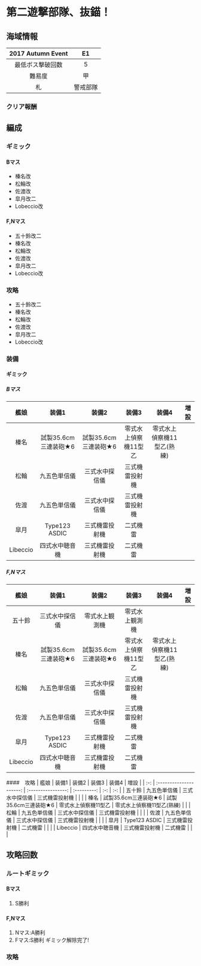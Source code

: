 # 第二遊撃部隊、抜錨！

## 海域情報

| 2017 Autumn Event | E1       |
| :-:               | :-:      |
| 最低ボス撃破回数  | 5   	     |
| 難易度            | 甲       |
| 札                | 警戒部隊 |

### クリア報酬


## 編成

### ギミック

#### Bマス

- 榛名改
- 松輪改
- 佐渡改
- 皐月改二
- Lobeccio改

#### F,Nマス

- 五十鈴改二
- 榛名改
- 松輪改
- 佐渡改
- 皐月改二
- Lobeccio改

### 攻略

- 五十鈴改二
- 榛名改
- 松輪改
- 佐渡改
- 皐月改二
- Lobeccio改



### 装備

#### ギミック

##### Bマス

| 艦娘   | 装備1                   | 装備2                 | 装備3                 | 装備4            | 増設 |
| :-:    | :---------------------: | :----------------:    | :---------:           | :-:              | :-:  |
| 榛名   | 試製35.6cm三連装砲★6     | 試製35.6cm三連装砲★6 | 零式水上偵察機11型乙        | 零式水上偵察機11型乙(熟練)     |      |
| 松輪    | 九五色単信儀          | 三式水中探信儀        | 三式機雷投射機        |                  |      |
| 佐渡    | 九五色単信儀          | 三式水中探信儀        | 三式機雷投射機        |                  |      |
| 皐月   | Type123 ASDIC  | 三式機雷投射機 | 二式機雷        |                  |      |
| Libeccio     | 四式水中聴音機   | 三式機雷投射機 | 二式機雷        |                  |      |

##### F,Nマス

| 艦娘   | 装備1                   | 装備2                 | 装備3                 | 装備4            | 増設 |
| :-:    | :---------------------: | :----------------:    | :---------:           | :-:              | :-:  |
| 五十鈴    |      三式水中探信儀     | 零式水上観測機        | 零式水上観測機        |                  |      |
| 榛名   | 試製35.6cm三連装砲★6     | 試製35.6cm三連装砲★6 | 零式水上偵察機11型乙        | 零式水上偵察機11型乙(熟練)     |      |
| 松輪    | 九五色単信儀          | 三式水中探信儀        | 三式機雷投射機        |                  |      |
| 佐渡    | 九五色単信儀          | 三式水中探信儀        | 三式機雷投射機        |                  |      |
| 皐月   | Type123 ASDIC  | 三式機雷投射機 | 二式機雷        |                  |      |
| Libeccio     | 四式水中聴音機   | 三式機雷投射機 | 二式機雷        |                  |      |


####　攻略
| 艦娘   | 装備1                   | 装備2                 | 装備3                 | 装備4            | 増設 |
| :-:    | :---------------------: | :----------------:    | :---------:           | :-:              | :-:  |
| 五十鈴    |      九五色単信儀          | 三式水中探信儀        | 三式機雷投射機        |                  |      |
| 榛名   | 試製35.6cm三連装砲★6     | 試製35.6cm三連装砲★6 | 零式水上偵察機11型乙        | 零式水上偵察機11型乙(熟練)     |      |
| 松輪    | 九五色単信儀          | 三式水中探信儀        | 三式機雷投射機        |                  |      |
| 佐渡    | 九五色単信儀          | 三式水中探信儀        | 三式機雷投射機        |                  |      |
| 皐月   | Type123 ASDIC  | 三式機雷投射機 | 二式機雷        |                  |      |
| Libeccio     | 四式水中聴音機   | 三式機雷投射機 | 二式機雷        |                  |      |



## 攻略回数

### ルートギミック

#### Bマス

1. S勝利

#### F,Nマス

1. Nマス:A勝利
1. Fマス:S勝利 ギミック解除完了!

### 攻略

